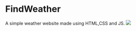 # FindWeather
A simple weather website made using HTML,CSS and JS.
<img src = "images/findweather">
